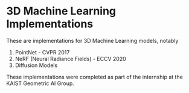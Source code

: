 # 3D Machine Learning Implementations

These are implementations for 3D Machine Learning models, notably
1. PointNet - CVPR 2017
2. NeRF (Neural Radiance Fields) - ECCV 2020
3. Diffusion Models

These implementations were completed as part of the internship at the KAIST Geometric AI Group. 
